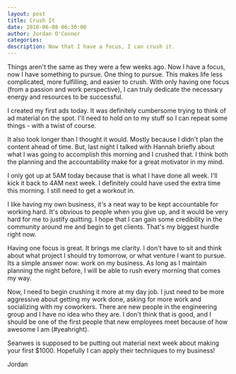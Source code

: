 ```yaml
---
layout: post
title: Crush It
date: 2016-06-08 06:30:00
author: Jordan O'Connor
categories:
description: Now that I have a focus, I can crush it.
---
```


Things aren't the same as they were a few weeks ago. Now I have a focus, now I
have something to pursue. One thing to pursue. This makes life less complicated,
more fulfilling, and easier to crush. With only having one focus (from a
passion and work perspective), I can truly dedicate the necessary energy and
resources to be successful.

I created my first ads today. It was definitely cumbersome trying to think of
ad material on the spot. I'll need to hold on to my stuff so I can repeat some
things - with a twist of course.

It also took longer than I thought it would. Mostly because I didn't plan the
content ahead of time. But, last night I talked with Hannah briefly about what
I was going to accomplish this morning and I crushed that. I think both the
planning and the accountability make for a great motivator in my mind.

I only got up at 5AM today because that is what I have done all week. I'll kick
it back to 4AM next week. I definitely could have used the extra time this
morning. I still need to get a workout in.

I like having my own business, it's a neat way to be kept accountable for
working hard. It's obvious to people when you give up, and it would be very hard
for me to justify quitting. I hope that I can gain some credibility in the
community around me and begin to get clients. That's my biggest hurdle right
now.

Having one focus is great. It brings me clarity. I don't have to sit and think
about what project I should try tomorrow, or what venture I want to pursue. Its
a simple answer now: work on my business. As long as I maintain planning the
night before, I will be able to rush every morning that comes my way.

Now, I need to begin crushing it more at my day job. I just need to be more
aggressive about getting my work done, asking for more work and socializing
with my coworkers. There are new people in the engineering group and I have
no idea who they are. I don't think that is good, and I should be one of the
first people that new employees meet because of how awesome I am (#yeahright).

Seanwes is supposed to be putting out material next week about making your
first $1000. Hopefully I can apply their techniques to my business!

Jordan

[site]: http://backboneelectronics.com
